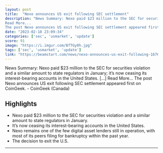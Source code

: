 ```yaml
---
layout: post
title:  "Nexo announces US exit following SEC settlement"
description: "News Summary: Nexo paid $23 million to the SEC for securities violation and a similar amount to state regulators in January; it’s now ceasing its interest-bearing accounts in the United States. [...]
Read More...
The post Nexo announces US exit following SEC settlement appeared first on CoinGeek. - CoinGeek (Canada)"
date: "2023-02-18 23:09:34"
categories: ['sec', 'usmarket', 'update']
score: 91
image: "https://i.imgur.com/BfTGy0h.jpg"
tags: ['sec', 'usmarket', 'update']
link: "https://beamstart.com/news/nexo-announces-us-exit-following-16766864511731"
---
```


News Summary: Nexo paid $23 million to the SEC for securities violation and a similar amount to state regulators in January; it’s now ceasing its interest-bearing accounts in the United States. [...]
Read More...
The post Nexo announces US exit following SEC settlement appeared first on CoinGeek. - CoinGeek (Canada)

## Highlights

- Nexo paid $23 million to the SEC for securities violation and a similar amount to state regulators in January.
- It’s now ceasing its interest-bearing accounts in the United States.
- Nexo remains one of the few digital asset lenders still in operation, with most of its peers filing for bankruptcy within the past year.
- The decision to exit the U.S.

---
